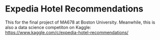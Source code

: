 # Expedia Hotel Recommendations
This for the final project of MA678 at Boston University.
Meanwhile, this is also a data science competiton on Kaggle: https://www.kaggle.com/c/expedia-hotel-recommendations/ 

